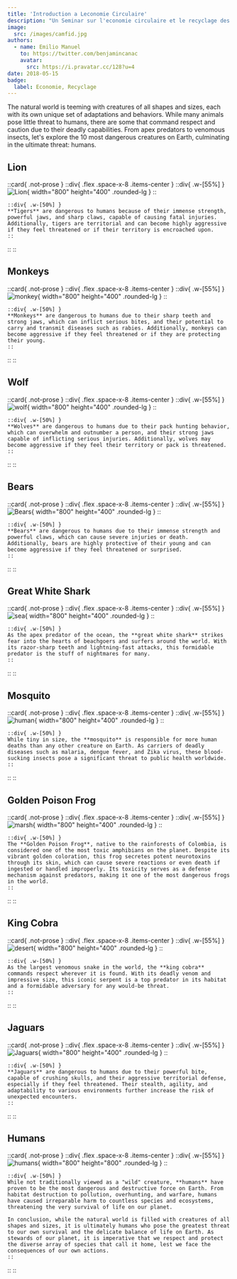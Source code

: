 ```yaml
---
title: 'Introduction a Leconomie Circulaire'
description: "Un Seminar sur l'economie circulaire et le recyclage des dechets plastiques."
image:
  src: /images/camfid.jpg
authors:
  - name: Emilio Manuel
    to: https://twitter.com/benjamincanac
    avatar:
      src: https://i.pravatar.cc/128?u=4
date: 2018-05-15
badge:
  label: Economie, Recyclage
---
```


The natural world is teeming with creatures of all shapes and sizes, each with its own unique set of adaptations and behaviors. While many animals pose little threat to humans, there are some that command respect and caution due to their deadly capabilities. From apex predators to venomous insects, let's explore the 10 most dangerous creatures on Earth, culminating in the ultimate threat: humans.

## Lion

::card{ .not-prose }
  ::div{ .flex .space-x-8 .items-center }
    ::div{ .w-[55%] }
      ![Lion](https://picsum.photos/id/1074/800/400){ width="800" height="400" .rounded-lg }
    ::

    ::div{ .w-[50%] }
    **Tigers** are dangerous to humans because of their immense strength, powerful jaws, and sharp claws, capable of causing fatal injuries. Additionally, tigers are territorial and can become highly aggressive if they feel threatened or if their territory is encroached upon.
    ::
  ::
::

## Monkeys

::card{ .not-prose }
  ::div{ .flex .space-x-8 .items-center }
    ::div{ .w-[55%] }
      ![monkey](https://picsum.photos/id/783/800/400){ width="800" height="400" .rounded-lg }
    ::

    ::div{ .w-[50%] }
    **Monkeys** are dangerous to humans due to their sharp teeth and strong jaws, which can inflict serious bites, and their potential to carry and transmit diseases such as rabies. Additionally, monkeys can become aggressive if they feel threatened or if they are protecting their young.
    ::
  ::
::

## Wolf

::card{ .not-prose }
  ::div{ .flex .space-x-8 .items-center }
    ::div{ .w-[55%] }
      ![wolf](https://picsum.photos/id/582/800/400){ width="800" height="400" .rounded-lg }
    ::

    ::div{ .w-[50%] }
    **Wolves** are dangerous to humans due to their pack hunting behavior, which can overwhelm and outnumber a person, and their strong jaws capable of inflicting serious injuries. Additionally, wolves may become aggressive if they feel their territory or pack is threatened.
    ::
  ::
::

## Bears

::card{ .not-prose }
  ::div{ .flex .space-x-8 .items-center }
    ::div{ .w-[55%] }
      ![Bears](https://picsum.photos/id/1020/800/400){ width="800" height="400" .rounded-lg }
    ::

    ::div{ .w-[50%] }
    **Bears** are dangerous to humans due to their immense strength and powerful claws, which can cause severe injuries or death. Additionally, bears are highly protective of their young and can become aggressive if they feel threatened or surprised.
    ::
  ::
::

## Great White Shark

::card{ .not-prose }
  ::div{ .flex .space-x-8 .items-center }
    ::div{ .w-[55%] }
      ![sea](https://picsum.photos/id/124/800/400){ width="800" height="400" .rounded-lg }
    ::

    ::div{ .w-[50%] }
    As the apex predator of the ocean, the **great white shark** strikes fear into the hearts of beachgoers and surfers around the world. With its razor-sharp teeth and lightning-fast attacks, this formidable predator is the stuff of nightmares for many.
    ::
  ::
::

## Mosquito

::card{ .not-prose }
  ::div{ .flex .space-x-8 .items-center }
    ::div{ .w-[55%] }
      ![human](https://picsum.photos/id/996/800/400){ width="800" height="400" .rounded-lg }
    ::

    ::div{ .w-[50%] }
    While tiny in size, the **mosquito** is responsible for more human deaths than any other creature on Earth. As carriers of deadly diseases such as malaria, dengue fever, and Zika virus, these blood-sucking insects pose a significant threat to public health worldwide.
    ::
  ::
::

## Golden Poison Frog

::card{ .not-prose }
  ::div{ .flex .space-x-8 .items-center }
    ::div{ .w-[55%] }
      ![marsh](https://picsum.photos/id/128/800/400){ width="800" height="400" .rounded-lg }
    ::

    ::div{ .w-[50%] }
    The **Golden Poison Frog**, native to the rainforests of Colombia, is considered one of the most toxic amphibians on the planet. Despite its vibrant golden coloration, this frog secretes potent neurotoxins through its skin, which can cause severe reactions or even death if ingested or handled improperly. Its toxicity serves as a defense mechanism against predators, making it one of the most dangerous frogs in the world.
    ::
  ::
::

## King Cobra

::card{ .not-prose }
  ::div{ .flex .space-x-8 .items-center }
    ::div{ .w-[55%] }
      ![desert](https://picsum.photos/id/196/800/400){ width="800" height="400" .rounded-lg }
    ::

    ::div{ .w-[50%] }
    As the largest venomous snake in the world, the **king cobra** commands respect wherever it is found. With its deadly venom and impressive size, this iconic serpent is a top predator in its habitat and a formidable adversary for any would-be threat.
    ::
  ::
::

## Jaguars

::card{ .not-prose }
  ::div{ .flex .space-x-8 .items-center }
    ::div{ .w-[55%] }
      ![Jaguars](https://picsum.photos/id/219/800/400){ width="800" height="400" .rounded-lg }
    ::

    ::div{ .w-[50%] }
    **Jaguars** are dangerous to humans due to their powerful bite, capable of crushing skulls, and their aggressive territorial defense, especially if they feel threatened. Their stealth, agility, and adaptability to various environments further increase the risk of unexpected encounters.
    ::
  ::
::

## Humans

::card{ .not-prose }
  ::div{ .flex .space-x-8 .items-center }
    ::div{ .w-[55%] }
      ![humans](https://picsum.photos/id/978/800/800){ width="800" height="800" .rounded-lg }
    ::

    ::div{ .w-[50%] }
    While not traditionally viewed as a "wild" creature, **humans** have proven to be the most dangerous and destructive force on Earth. From habitat destruction to pollution, overhunting, and warfare, humans have caused irreparable harm to countless species and ecosystems, threatening the very survival of life on our planet.

    In conclusion, while the natural world is filled with creatures of all shapes and sizes, it is ultimately humans who pose the greatest threat to our own survival and the delicate balance of life on Earth. As stewards of our planet, it is imperative that we respect and protect the diverse array of species that call it home, lest we face the consequences of our own actions.
    ::
  ::
::
